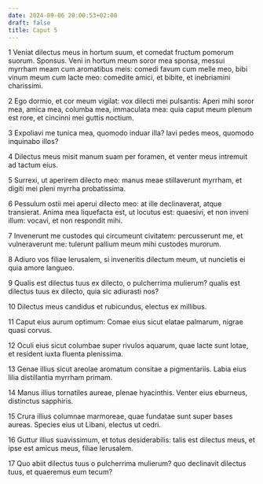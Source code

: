 ```yaml
---
date: 2024-09-06 20:00:53+02:00
draft: false
title: Caput 5
---
```





1 Veniat dilectus meus in hortum suum, et comedat fructum pomorum suorum. Sponsus. Veni in hortum meum soror mea sponsa, messui myrrham meam cum aromatibus meis: comedi favum cum melle meo, bibi vinum meum cum lacte meo: comedite amici, et bibite, et inebriamini charissimi.

2 Ego dormio, et cor meum vigilat: vox dilecti mei pulsantis: Aperi mihi soror mea, amica mea, columba mea, immaculata mea: quia caput meum plenum est rore, et cincinni mei guttis noctium.

3 Expoliavi me tunica mea, quomodo induar illa? lavi pedes meos, quomodo inquinabo illos?

4 Dilectus meus misit manum suam per foramen, et venter meus intremuit ad tactum eius.

5 Surrexi, ut aperirem dilecto meo: manus meae stillaverunt myrrham, et digiti mei pleni myrrha probatissima.

6 Pessulum ostii mei aperui dilecto meo: at ille declinaverat, atque transierat. Anima mea liquefacta est, ut locutus est: quaesivi, et non inveni illum: vocavi, et non respondit mihi.

7 Invenerunt me custodes qui circumeunt civitatem: percusserunt me, et vulneraverunt me: tulerunt pallium meum mihi custodes murorum.

8 Adiuro vos filiae Ierusalem, si inveneritis dilectum meum, ut nuncietis ei quia amore langueo.

9 Qualis est dilectus tuus ex dilecto, o pulcherrima mulierum? qualis est dilectus tuus ex dilecto, quia sic adiurasti nos?

10 Dilectus meus candidus et rubicundus, electus ex millibus.

11 Caput eius aurum optimum: Comae eius sicut elatae palmarum, nigrae quasi corvus.

12 Oculi eius sicut columbae super rivulos aquarum, quae lacte sunt lotae, et resident iuxta fluenta plenissima.

13 Genae illius sicut areolae aromatum consitae a pigmentariis. Labia eius lilia distillantia myrrham primam.

14 Manus illius tornatiles aureae, plenae hyacinthis. Venter eius eburneus, distinctus sapphiris.

15 Crura illius columnae marmoreae, quae fundatae sunt super bases aureas. Species eius ut Libani, electus ut cedri.

16 Guttur illius suavissimum, et totus desiderabilis: talis est dilectus meus, et ipse est amicus meus, filiae Ierusalem.

17 Quo abiit dilectus tuus o pulcherrima mulierum? quo declinavit dilectus tuus, et quaeremus eum tecum?

